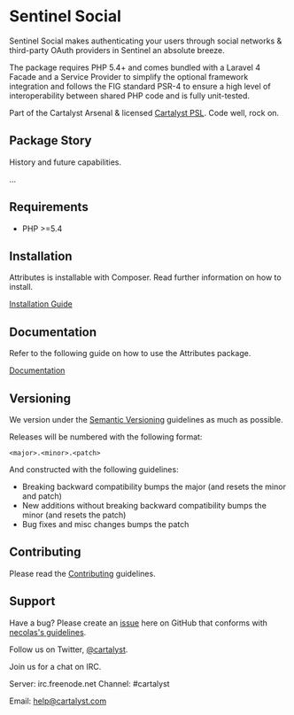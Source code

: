 # Sentinel Social

Sentinel Social makes authenticating your users through social networks & third-party OAuth providers in Sentinel an absolute breeze.

The package requires PHP 5.4+ and comes bundled with a Laravel 4 Facade and a Service Provider to simplify the optional framework integration and follows the FIG standard PSR-4 to ensure a high level of interoperability between shared PHP code and is fully unit-tested.

Part of the Cartalyst Arsenal & licensed [Cartalyst PSL](license.txt). Code well, rock on.

## Package Story

History and future capabilities.

...

## Requirements

- PHP >=5.4

## Installation

Attributes is installable with Composer. Read further information on how to install.

[Installation Guide](http://cartalyst.com/manual/sentinel-social/introduction/installation)

## Documentation

Refer to the following guide on how to use the Attributes package.

[Documentation](http://cartalyst.com/manual/sentinel-social)

## Versioning

We version under the [Semantic Versioning](http://semver.org/) guidelines as much as possible.

Releases will be numbered with the following format:

`<major>.<minor>.<patch>`

And constructed with the following guidelines:

* Breaking backward compatibility bumps the major (and resets the minor and patch)
* New additions without breaking backward compatibility bumps the minor (and resets the patch)
* Bug fixes and misc changes bumps the patch

## Contributing

Please read the [Contributing](contributing.md) guidelines.

## Support

Have a bug? Please create an [issue](https://github.com/cartalyst/sentinel-social/issues) here on GitHub that conforms with [necolas's guidelines](https://github.com/necolas/issue-guidelines).

Follow us on Twitter, [@cartalyst](http://twitter.com/cartalyst).

Join us for a chat on IRC.

Server: irc.freenode.net
Channel: #cartalyst

Email: help@cartalyst.com
